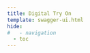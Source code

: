 ```yaml
---
title: Digital Try On
template: swagger-ui.html
hide:
#   - navigation
  - toc
---
```


<script>
    window.onload = function() {
        const ui = SwaggerUIBundle({
            url: "/api/try-on/openapi.json",
            dom_id: '#swagger-ui',
            deepLinking: true,
            defaultModelsExpandDepth: 0,
        });

        window.ui = ui;
    };
</script>
